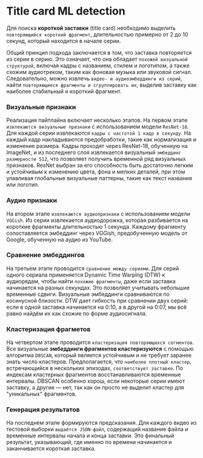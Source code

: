 # Title card ML detection
Для поиска **короткой заставки** (title card) необходимо выделить `повторяющийся короткий фрагмент`, длительностью примерно от 2 до 10 секунд, который находится в начале серии.

Общий принцип подхода заключается в том, что заставка повторяется из серии в серию. Это означает, что она обладает `похожей визуальной структурой`, включая кадры с названием, стилем и логотипом, а также схожим аудиотреком, таким как фоновая музыка или звуковой сигнал. Следовательно, можно извлечь `видео- и аудиоэмбеддинги из серий`, найти `повторяющиеся фрагменты и сгруппировать их`, выделив заставку как наиболее стабильный и короткий фрагмент.

### Визуальные признаки
Реализация пайплайна включает несколько этапов. На первом этапе `извлекаются визуальные признаки` с использованием модели `ResNet-18`. Для каждой серии извлекаются `кадры с частотой 1 кадр в секунду`. На каждый кадр накладываются предобработки, такие как нормализация и изменение размера. Кадры проходят через ResNet-18, обученную на ImageNet, и из последнего слоя извлекается визуальный `эмбеддинг размерности 512`, что позволяет получить временной ряд визуальных признаков. ResNet выбран за его способность быть достаточно легким и устойчивым к изменению цвета, фона и мелких деталей, при этом улавливая глобальные визуальные паттерны, такие как текст названия или логотип.

### Аудио признаки
На втором этапе `извлекаются аудиопризнаки` с использованием модели `VGGish`. Из серии извлекается аудиодорожка, которая разбивается на короткие фрагменты длительностью 1 секунда. Каждому фрагменту сопоставляется эмбеддинг через VGGish, предобученную модель от Google, обученную на аудио из YouTube.

### Сравнение эмбеддингов
На третьем этапе проводится `сравнение между сериями`. Для серий одного сериала применяется Dynamic Time Warping (DTW) к аудиорядам, чтобы найти `похожие фрагменты`, даже если заставка начинается на разных секундах. Это позволяет учитывать небольшие временные сдвиги. Визуальные эмбеддинги сравниваются по косинусной близости. DTW дает гибкость при сравнении двух серий: если в одной заставка начинается на 0:10, а в другой на 0:07, мы всё равно найдём их как схожие по форме аудиосигнала.

### Кластеризация фрагметов
На четвертом этапе проводится `кластеризация повторяющихся сегментов`. Все визуальные **эмбеддинги фрагментов кластеризуются** с помощью алгоритма `DBSCAN`, который является устойчивым и не требует заранее знать число кластеров. Предполагается, что `наиболее плотный кластер`, встречающийся в нескольких эпизодах, `соответствует заставке`. По индексам кластерных фрагментов восстанавливаются временные интервалы. DBSCAN особенно хорош, если некоторые серии имеют заставку, а другие — нет, так как он просто не выделит кластер для "уникальных" фрагментов.

### Генерация результатов
На последнем этапе формируются предсказания. Для каждого видео из тестовой выборки `выдаётся JSON-файл`, содержащий название файла и временные интервалы начала и конца заставки. Это финальный результат, указывающий, где именно по времени начинается и заканчивается короткая заставка.
